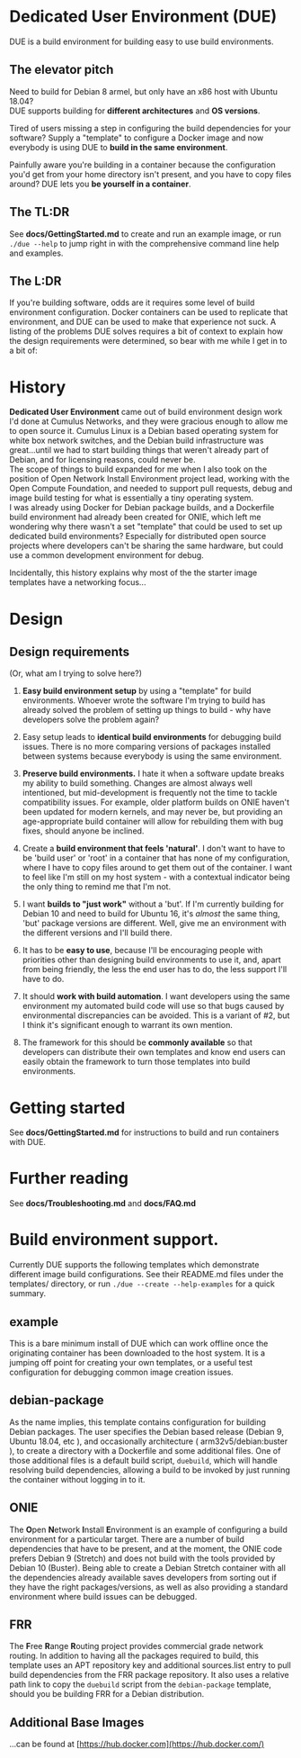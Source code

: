 # Dedicated User Environment (DUE)

DUE is a build environment for building easy to use build environments.

## The elevator pitch
Need to build for Debian 8 armel, but only have an x86 host with Ubuntu 18.04?  
DUE supports building for **different architectures** and **OS versions**.

Tired of users missing a step in configuring the build dependencies for your software?
Supply a "template" to configure a Docker image and now everybody is using DUE
to **build in the same environment**.

Painfully aware you're building in a container because the configuration
you'd get from your home directory isn't present, and you have to copy files around?
DUE lets you **be yourself in a container**.

## The TL:DR
See **docs/GettingStarted.md** to create and run an example image, or run `./due --help`
to jump right in with the comprehensive command line help and examples.

## The L:DR
If you're building software, odds are it requires some level of build environment configuration.
Docker containers can be used to replicate that environment, and DUE can be used to make
that experience not suck. A listing of the problems DUE solves requires a bit of context
to explain how the design requirements were determined, so bear with me while I get in to
a bit of:

# History
**Dedicated User Environment** came out of build environment design work I'd done at Cumulus Networks,
and they were gracious enough to allow me to open source it. Cumulus Linux is a Debian based operating
system for white box network switches, and the Debian build infrastructure was great...until we had to
start building things that weren't already part of Debian, and for licensing reasons, could never be.  
The scope of things to build expanded for me when I also took on the position of  Open Network Install Environment
project lead, working with the Open Compute Foundation, and needed to support pull requests, debug 
and image build testing for what is essentially a tiny operating system.  
I was already using Docker for Debian package builds, and a Dockerfile build environment had already been created for ONIE,
which left me wondering why there wasn't a set "template" that could be used to set up dedicated build environments?
Especially for distributed  open source projects where developers can't be sharing the same hardware,
but could use a common development environment for debug.

Incidentally, this history explains why most of the the starter image templates have a networking focus...  

# Design

## Design requirements
(Or, what am I trying to solve here?)

1. **Easy build environment setup** by using a "template" for build environments.
Whoever wrote the software I'm trying to build has already solved the
problem of setting up things to build - why have developers solve the problem again?

2. Easy setup leads to **identical build environments** for debugging build issues.
There is no more comparing versions of packages installed between systems because everybody is using the same environment.

3.  **Preserve build environments.** I hate it when a software update breaks my ability to build something.
Changes are almost always well intentioned, but mid-development is frequently not the time to tackle compatibility issues.
For example, older platform builds on ONIE haven't been updated for modern kernels, and may never be,
but providing an age-appropriate build container will allow for rebuilding them with bug fixes, should anyone be inclined.

4.  Create a **build environment that feels 'natural'**. I don't want to have to be 'build user' or 'root' in a
container that has none of my configuration, where I have to copy files around to get them out of the container.
I want to feel like I'm still on my host system - with a contextual indicator being the only thing to remind me
that I'm not.

5.  I want **builds to "just work"** without a 'but'. If I'm currently building for Debian 10 and need to build for
Ubuntu 16, it's _almost_ the same thing, 'but' package versions are different.
Well, give me an environment with the different versions and I'll build there.

6.  It has to be **easy to use**, because I'll be encouraging people with priorities other than designing build
environments to use it, and, apart from being friendly, the less the end user has to do, the less support I'll have to do.

7.  It should **work with build automation**. I want developers using the same environment my automated build code
will use so that bugs caused by environmental discrepancies can be avoided.
This is a variant of #2, but I think it's significant enough to warrant its own mention.

8.  The framework for this should be **commonly available** so that developers can distribute their own templates and know end users
can easily obtain the framework to turn those templates into build environments.

# Getting started
See  **docs/GettingStarted.md** for instructions to build and run containers with DUE.

# Further reading
See **docs/Troubleshooting.md** and **docs/FAQ.md**

# Build environment support.

Currently DUE supports the following templates which demonstrate different image build configurations.
See their README.md files under the templates/ directory, or run `./due --create --help-examples` for a quick summary.

## example

This is a bare minimum install of DUE which can work offline once the originating container
has been downloaded to the host system. It is a jumping off point for creating your own
templates, or a useful test configuration for debugging common image creation issues.

## debian-package

As the name implies, this template contains configuration for building Debian packages.
The user specifies the Debian based release (Debian 9, Ubuntu 18.04, etc ),
and occasionally architecture ( arm32v5/debian:buster ), to create a directory with a Dockerfile and some additional files.
One of those additional files is a default build script, `duebuild`, which will handle resolving build dependencies,
allowing a build to be invoked by just running the container without logging in to it.

## ONIE

The **O**pen **N**etwork **I**nstall **E**nvironment is an example of configuring a build environment for a
particular target.  There are a number of build dependencies that have to be present,
and at the moment, the ONIE code prefers Debian 9 (Stretch) and does not build with
the tools provided by Debian 10 (Buster). 
Being able to create a Debian Stretch container with all the dependencies already
available saves developers from sorting out if they have the right packages/versions,
as well as also providing a standard environment where build issues can be debugged.

## FRR

The **F**ree **R**ange **R**outing project provides commercial grade network routing.
In addition to having all the packages required to build, this template uses
an APT repository key and additional sources.list entry to pull build dependencies
from the FRR package repository. It also uses a relative path link to copy the `duebuild` script
from the `debian-package` template, should you be building FRR for a Debian distribution.

## Additional Base Images
...can be found at [https://hub.docker.com](https://hub.docker.com/)

